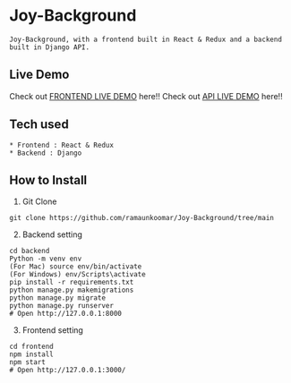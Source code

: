 # Joy-Background
```
Joy-Background, with a frontend built in React & Redux and a backend built in Django API.
```
## Live Demo

Check out [FRONTEND LIVE DEMO](https://joybackground-frontend.herokuapp.com/) here!!
Check out [API LIVE DEMO](https://joybackground-backend.herokuapp.com) here!!
## Tech used
```
* Frontend : React & Redux
* Backend : Django
```
## How to Install
1. Git Clone
```
git clone https://github.com/ramaunkoomar/Joy-Background/tree/main
```
2. Backend setting
```
cd backend
Python -m venv env
(For Mac) source env/bin/activate
(For Windows) env/Scripts\activate
pip install -r requirements.txt
python manage.py makemigrations
python manage.py migrate
python manage.py runserver
# Open http://127.0.0.1:8000
```
3. Frontend setting
```
cd frontend
npm install
npm start
# Open http://127.0.0.1:3000/
```
